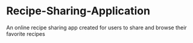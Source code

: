 # Recipe-Sharing-Application
An online recipe sharing app created for users to share and browse their favorite recipes
